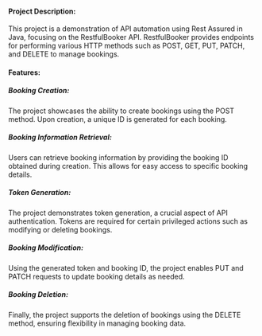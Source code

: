 #### Project Description:
This project is a demonstration of API automation using Rest Assured in Java, focusing on the RestfulBooker API. RestfulBooker provides endpoints for performing various HTTP methods such as POST, GET, PUT, PATCH, and DELETE to manage bookings.

#### Features:
##### Booking Creation:
The project showcases the ability to create bookings using the POST method. Upon creation, a unique ID is generated for each booking.
##### Booking Information Retrieval: 
Users can retrieve booking information by providing the booking ID obtained during creation. This allows for easy access to specific booking details.
##### Token Generation: 
The project demonstrates token generation, a crucial aspect of API authentication. Tokens are required for certain privileged actions such as modifying or deleting bookings.
##### Booking Modification:
Using the generated token and booking ID, the project enables PUT and PATCH requests to update booking details as needed.
##### Booking Deletion: 
Finally, the project supports the deletion of bookings using the DELETE method, ensuring flexibility in managing booking data.
